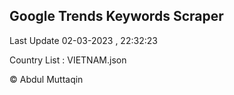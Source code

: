 

## Google Trends Keywords Scraper 
 
Last Update 02-03-2023 , 22:32:23

Country List :
VIETNAM.json



© Abdul Muttaqin 
